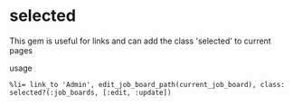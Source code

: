 selected
========

This gem is useful for links and can add the class 'selected' to current pages

usage

    %li= link_to 'Admin', edit_job_board_path(current_job_board), class: selected?(:job_boards, [:edit, :update])
